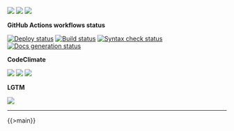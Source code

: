 ![](https://img.shields.io/github/package-json/v/kaskadi/push-notification-lambdas)
![](https://img.shields.io/badge/code--style-standard-blue)
![](https://img.shields.io/github/license/kaskadi/push-notification-lambdas?color=blue)

**GitHub Actions workflows status**

[![Deploy status](https://img.shields.io/github/workflow/status/kaskadi/push-notification-lambdas/deploy?label=deployed&logo=Amazon%20AWS)](https://github.com/kaskadi/push-notification-lambdas/actions?query=workflow%3Adeploy)
[![Build status](https://img.shields.io/github/workflow/status/kaskadi/push-notification-lambdas/build?label=build&logo=mocha)](https://github.com/kaskadi/push-notification-lambdas/actions?query=workflow%3Abuild)
[![Syntax check status](https://img.shields.io/github/workflow/status/kaskadi/push-notification-lambdas/syntax-check?label=syntax-check&logo=serverless)](https://github.com/kaskadi/push-notification-lambdas/actions?query=workflow%3Asyntax-check)
[![Docs generation status](https://img.shields.io/github/workflow/status/kaskadi/push-notification-lambdas/generate-docs?label=docs&logo=read-the-docs)](https://github.com/kaskadi/push-notification-lambdas/actions?query=workflow%3Agenerate-docs)

**CodeClimate**

[![](https://img.shields.io/codeclimate/maintainability/kaskadi/push-notification-lambdas?label=maintainability&logo=Code%20Climate)](https://codeclimate.com/github/kaskadi/push-notification-lambdas)
[![](https://img.shields.io/codeclimate/tech-debt/kaskadi/push-notification-lambdas?label=technical%20debt&logo=Code%20Climate)](https://codeclimate.com/github/kaskadi/push-notification-lambdas)
[![](https://img.shields.io/codeclimate/coverage/kaskadi/push-notification-lambdas?label=test%20coverage&logo=Code%20Climate)](https://codeclimate.com/github/kaskadi/push-notification-lambdas)

**LGTM**

[![](https://img.shields.io/lgtm/grade/javascript/github/kaskadi/push-notification-lambdas?label=code%20quality&logo=LGTM)](https://lgtm.com/projects/g/kaskadi/push-notification-lambdas/?mode=list&logo=LGTM)

<!-- You can add badges inside of this section if you'd like -->

****

<!-- automatically generated documentation will be placed in here -->
{{>main}}
<!-- automatically generated documentation will be placed in here -->

<!-- You can customize this template as you'd like! -->